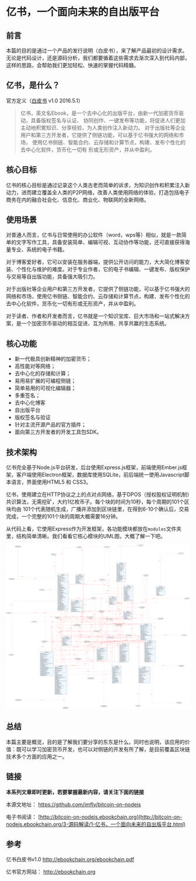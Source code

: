 # 亿书，一个面向未来的自出版平台


## 前言

本篇的目的是通过一个产品的发行说明（白皮书），来了解产品最初的设计需求。无论是代码设计，还是源码分析，我们都要循着这些需求去渐次深入到代码内部，这样的思路，会帮助我们更加轻松、快速的掌握代码精髓。

## 亿书，是什么？

官方定义（[白皮书][] v1.0 2016.5.1）

> 亿书，英文名Ebook，是一个去中心化的出版平台，由新一代加密货币驱动，具备版权签名与认证、
> 协同创作、一键发布等功能，将促进人们更加主动地积累知识、分享经验，为人类创作注入新动力。
> 对于出版社等企业用户和第三方开发者，它提供了侧链功能，可以基于亿书强大的网络和市场，
> 使用亿书侧链、智能合约、云存储和计算节点，构建、发布个性化的去中心化软件，货币化一切有
> 形或无形资产，并从中盈利。

## 核心目标

亿书的核心目标是通过记录这个人类古老而简单的诉求，为知识创作和积累注入新动力，进而建立覆盖全人类的P2P网络，改善人类使用网络的体验，打造包括电子商务在内的融合社会化、信息化、商业化、物联网的全新网络。

## 使用场景

对普通人而言，亿书与日常使用的办公软件（word，wps等）相似，就是一款简单的文字写作工具，具备安装简单、编辑可视、互动协作等功能，还可直接获得海量专业、系统的电子书籍。

对于博客爱好者，它可以安装在服务器端，提供公开访问的能力，大大简化博客安装、个性化与维护的难度。对于专业作者，它的电子书编辑、一键发布、版权保护与交易等自出版功能，具备强大吸引力。

对于出版社等企业用户和第三方开发者，它提供了侧链功能，可以基于亿书强大的网络和市场，使用亿书侧链、智能合约、云存储和计算节点，构建、发布个性化的去中心化软件，货币化一切有形或无形资产，并从中盈利。

对于读者、作者和开发者而言，亿书就是一个知识宝库、巨大市场和一站式解决方案，是一个加密货币驱动的相互促进、互为所用、共享共赢的生态系统。

## 核心功能

* 新一代极具创新精神的加密货币；
* 高性能对等网络；
* 去中心化的存储和计算；
* 易用易扩展的可编程侧链；
* 简单易用的可视化编辑器；
* 多重签名；
* 去中心化博客
* 自出版平台
* 版权签名与验证
* 针对主流开源产品的官方插件；
* 面向第三方开发者的开发工具包SDK。

## 技术架构

亿书完全基于Node.js平台研发，后台使用Express.js框架，前端使用Ember.js框架，客户端使用Electron框架，数据库使用SQLite，前后端统一使用Javascript脚本语言，界面使用HTML5 和 CSS3。

亿书，使用建立在HTTP协议之上的点对点网络，基于DPOS（授权股权证明机制）共识算法，无需挖矿，大约1亿枚币子。每个块的时间为10秒，每个周期的101个区块均由 101个代表随机生成，广播并添加到区块链里，在得到6-10个确认后，交易完成，一个完整的101个块的周期大概需要16分钟。

从代码上看，它使用Express作为开发框架，各功能模块都放在`modules`文件夹里，结构简单清晰。我们看看它核心模块的UML图，大概了解一下吧。

![modules][]

## 总结

本篇主要是概览，目的是了解我们要分享的东东是什么。同时也说明，该应用的价值：既可以学习加密货币开发，也可以对侧链的开发有所了解，是目前覆盖区块链技术多个方面的应用之一。

## 链接

**本系列文章即时更新，若要掌握最新内容，请关注下面的链接**

本源文地址： https://github.com/imfly/bitcoin-on-nodejs

电子书阅读： [http://bitcoin-on-nodejs.ebookchain.org](http://bitcoin-on-nodejs.ebookchain.org/3-源码解读/1-亿书，一个面向未来的自出版平台.html)

## 参考

亿书白皮书v1.0 http://ebookchain.org/ebookchain.pdf

亿书官方网站： http://ebookchain.org

[白皮书]: http://ebookchain.org/ebookchain.pdf
[modules]: ../styles/images/third/modules.png
